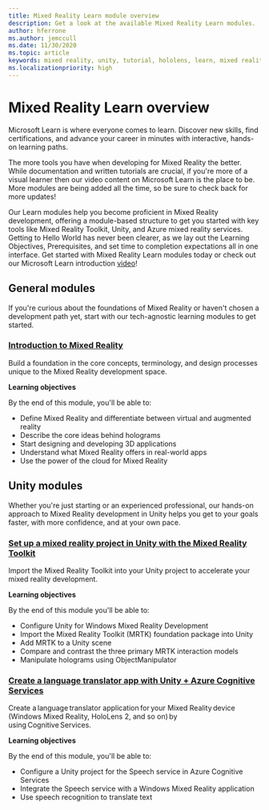 ```yaml
---
title: Mixed Reality Learn module overview
description: Get a look at the available Mixed Reality Learn modules.
author: hferrone
ms.author: jemccull
ms.date: 11/30/2020
ms.topic: article
keywords: mixed reality, unity, tutorial, hololens, learn, mixed reality headset, windows mixed reality headset, virtual reality headset, what is virtual reality, what is augmented reality, MRTK, mixed reality toolkit, language translation, Azure, Azure cognitive services, Microsoft Learn
ms.localizationpriority: high
---
```


# Mixed Reality Learn overview

Microsoft Learn is where everyone comes to learn. Discover new skills, find certifications, and advance your career in minutes with interactive, hands-on learning paths. 

The more tools you have when developing for Mixed Reality the better. While documentation and written tutorials are crucial, if you're more of a visual learner then our video content on Microsoft Learn is the place to be. More modules are being added all the time, so be sure to check back for more updates!

Our Learn modules help you become proficient in Mixed Reality development, offering a module-based structure to get you started with key tools like Mixed Reality Toolkit, Unity, and Azure mixed reality services. Getting to Hello World has never been clearer, as we lay out the Learning Objectives, Prerequisites, and set time to completion expectations all in one interface. Get started with Mixed Reality Learn modules today or check out our Microsoft Learn introduction [video](https://channel9.msdn.com/Blogs/One-Dev-Minute/What-is-Microsoft-Learn)!

## General modules

If you're curious about the foundations of Mixed Reality or haven't chosen a development path yet, start with our tech-agnostic learning modules to get started.

### [Introduction to Mixed Reality](https://docs.microsoft.com/learn/modules/intro-to-mixed-reality/)

Build a foundation in the core concepts, terminology, and design processes unique to the Mixed Reality development space.

**Learning objectives**

By the end of this module, you'll be able to:

* Define Mixed Reality and differentiate between virtual and augmented reality
* Describe the core ideas behind holograms
* Start designing and developing 3D applications
* Understand what Mixed Reality offers in real-world apps
* Use the power of the cloud for Mixed Reality

## Unity modules

Whether you're just starting or an experienced professional, our hands-on approach to Mixed Reality development in Unity helps you get to your goals faster, with more confidence, and at your own pace.

### [Set up a mixed reality project in Unity with the Mixed Reality Toolkit](https://docs.microsoft.com/learn/modules/mixed-reality-toolkit-project-unity/)

Import the Mixed Reality Toolkit into your Unity project to accelerate your mixed reality development.

**Learning objectives**

By the end of this module you'll be able to:

* Configure Unity for Windows Mixed Reality Development
* Import the Mixed Reality Toolkit (MRTK) foundation package into Unity
* Add MRTK to a Unity scene
* Compare and contrast the three primary MRTK interaction models
* Manipulate holograms using ObjectManipulator

### [Create a language translator app with Unity + Azure Cognitive Services](https://docs.microsoft.com/learn/modules/create-language-translator-mixed-reality-application-unity-azure-cognitive-services/)

Create a language translator application for your Mixed Reality device (Windows Mixed Reality, HoloLens 2, and so on) by using Cognitive Services.

**Learning objectives**

By the end of this module, you'll be able to:

* Configure a Unity project for the Speech service in Azure Cognitive Services
* Integrate the Speech service with a Windows Mixed Reality application
* Use speech recognition to translate text
